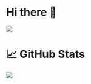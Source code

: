 # Hi there 👋

![](https://komarev.com/ghpvc/?username=Zloy01)

<div algin="center">
  <h1>📈 GitHub Stats</h1>
  <img src="https://github-readme-stats.vercel.app/api/top-langs/?username=Zloy01&layout=compact&theme=vision-friendly-dark"/>
</div>
<!--
<div>
  <h1>Tech Stack</h1>
  <img src="https://skillicons.dev/icons?i=js,python,mysql,sqlite,html,css"/>
</div>
-->
